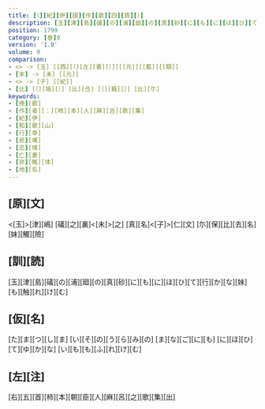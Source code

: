 ```yaml
---
title: [（][紀][伊][國][作][歌][四][首][）]
description: [玉][津][島][礒][の][浦][廻][の][真][砂][に][も][に][ほ][ひ][て][行][か][な][妹][も][触][れ][け][む]
position: 1799
category: [巻]9
version: '1.0'
volume: 9
comparison:
- <> -> [玉] [[西][（][左][書][）]][[元]][[藍]][[類]]
- [末] -> [未] [[元]]
- <> -> [子] [[紀]]
- [比] [（][塙][）] [比][弖] [（][楓][）] [比][尓]
keywords:
- [挽][歌]
- [作][者][：][柿][本][人][麻][呂][歌][集]
- [紀][伊]
- [和][歌][山]
- [行][幸]
- [悲][嘆]
- [恋][情]
- [亡][妻]
- [非][略][体]
- [地][名]
---
```


## [原][文]

<[玉]>[津][嶋] [礒][之][裏]<[未]>[之] [真][名]<[子]>[仁][文] [尓][保][比][去][名] [妹][觸][險]

## [訓][読]

[玉][津][島][礒][の][浦][廻][の][真][砂][に][も][に][ほ][ひ][て][行][か][な][妹][も][触][れ][け][む]

## [仮][名]

[た][ま][つ][し][ま] [い][そ][の][う][ら][み][の] [ま][な][ご][に][も] [に][ほ][ひ][て][ゆ][か][な] [い][も][も][ふ][れ][け][む]

## [左][注]

[右][五][首][柿][本][朝][臣][人][麻][呂][之][歌][集][出]
